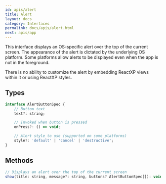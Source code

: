 ```yaml
---
id: apis/alert
title: Alert
layout: docs
category: Interfaces
permalink: docs/apis/alert.html
next: apis/app
---
```


This interface displays an OS-specific alert over the top of the current screen. The appearance of the alert is dictated by the underlying OS platform. Some platforms allow alerts to be displayed even when the app is not in the foreground.

There is no ability to customize the alert by embedding ReactXP views within it or using ReactXP styles.

## Types
``` javascript
interface AlertButtonSpec {
    // Button text
    text?: string;

    // Invoked when button is pressed
    onPress?: () => void;

    // Alert style to use (supported on some platforms)
    style?: 'default' | 'cancel' | 'destructive';
}
```

## Methods
``` javascript
// Displays an alert over the top of the current screen
show(title: string, message?: string, buttons? AlertButtonSpec[]): void;
```
